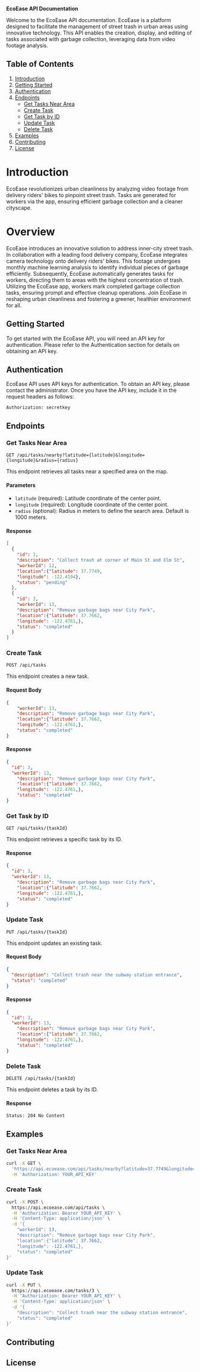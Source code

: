 **EcoEase API Documentation**

Welcome to the EcoEase API documentation. EcoEase is a platform designed to facilitate the management of street trash in urban areas using innovative technology. This API enables the creation, display, and editing of tasks associated with garbage collection, leveraging data from video footage analysis.

## Table of Contents

1. [Introduction](#introduction)
2. [Getting Started](#getting-started)
3. [Authentication](#authentication)
4. [Endpoints](#endpoints)
    - [Get Tasks Near Area](#get-tasks-near-area)
    - [Create Task](#create-task)
    - [Get Task by ID](#get-task-by-id)
    - [Update Task](#update-task)
    - [Delete Task](#delete-task)
5. [Examples](#examples)
6. [Contributing](#contributing)
7. [License](#license)

# Introduction
EcoEase revolutionizes urban cleanliness by analyzing video footage from delivery riders' bikes to pinpoint street trash. Tasks are generated for workers via the app, ensuring efficient garbage collection and a cleaner cityscape.

# Overview 
EcoEase introduces an innovative solution to address inner-city street trash. In collaboration with a leading food delivery company, EcoEase integrates camera technology onto delivery riders' bikes. This footage undergoes monthly machine learning analysis to identify individual pieces of garbage efficiently. Subsequently, EcoEase automatically generates tasks for workers, directing them to areas with the highest concentration of trash. Utilizing the EcoEase app, workers mark completed garbage collection tasks, ensuring prompt and effective cleanup operations. Join EcoEase in reshaping urban cleanliness and fostering a greener, healthier environment for all.

## Getting Started

To get started with the EcoEase API, you will need an API key for authentication. Please refer to the Authentication section for details on obtaining an API key.

## Authentication

EcoEase API uses API keys for authentication. To obtain an API key, please contact the administrator. Once you have the API key, include it in the request headers as follows:

```
Authorization: secretkey
```

## Endpoints

### Get Tasks Near Area

```
GET /api/tasks/nearby?latitude={latitude}&longitude={longitude}&radius={radius}
```

This endpoint retrieves all tasks near a specified area on the map.

#### Parameters

- `latitude` (required): Latitude coordinate of the center point.
- `longitude` (required): Longitude coordinate of the center point.
- `radius` (optional): Radius in meters to define the search area. Default is 1000 meters.

#### Response

```json
[
  {
    "id": 1,
    "description": "Collect trash at corner of Main St and Elm St",
    "workerId": 12,
    "location":{"latitude": 37.7749,
    "longitude": -122.4194},
    "status": "pending"
  },
  {
    "id": 2,
    "workerId": 13,
    "description": "Remove garbage bags near City Park",
    "location":{"latitude": 37.7662,
    "longitude": -122.4761,},
    "status": "completed"
  }
]
```

### Create Task

```
POST /api/tasks
```

This endpoint creates a new task.

#### Request Body

```json
{
    "workerId": 13,
    "description": "Remove garbage bags near City Park",
    "location":{"latitude": 37.7662,
    "longitude": -122.4761,},
    "status": "completed"
}
```

#### Response

```json
{
  "id": 3,
  "workerId": 13,
    "description": "Remove garbage bags near City Park",
    "location":{"latitude": 37.7662,
    "longitude": -122.4761,},
    "status": "completed"
}
```

### Get Task by ID

```
GET /api/tasks/{taskId}
```

This endpoint retrieves a specific task by its ID.

#### Response

```json
{
  "id": 3,
  "workerId": 13,
    "description": "Remove garbage bags near City Park",
    "location":{"latitude": 37.7662,
    "longitude": -122.4761,},
    "status": "completed"
}
```

### Update Task

```
PUT /api/tasks/{taskId}
```

This endpoint updates an existing task.

#### Request Body

```json
{
  "description": "Collect trash near the subway station entrance",
  "status": "completed"
}
```

#### Response

```json
{
  "id": 3,
  "workerId": 13,
    "description": "Remove garbage bags near City Park",
    "location":{"latitude": 37.7662,
    "longitude": -122.4761,},
    "status": "completed"
}
```

### Delete Task

```
DELETE /api/tasks/{taskId}
```

This endpoint deletes a task by its ID.

#### Response

```
Status: 204 No Content

```

## Examples

### Get Tasks Near Area

```bash
curl -X GET \
  'https://api.ecoease.com/api/tasks/nearby?latitude=37.7749&longitude=-122.4194&radius=1000' \
  -H 'Authorization: YOUR_API_KEY'
```

### Create Task

```bash
curl -X POST \
  https://api.ecoease.com/api/tasks \
  -H 'Authorization: Bearer YOUR_API_KEY' \
  -H 'Content-Type: application/json' \
  -d '{
	"workerId": 13,
    "description": "Remove garbage bags near City Park",
    "location":{"latitude": 37.7662,
    "longitude": -122.4761,},
    "status": "completed"
}'
```

### Update Task

```bash
curl -X PUT \
  https://api.ecoease.com/tasks/3 \
  -H 'Authorization: Bearer YOUR_API_KEY' \
  -H 'Content-Type: application/json' \
  -d '{
	"description": "Collect trash near the subway station entrance",
	"status": "completed"
}'
```

## Contributing



## License


